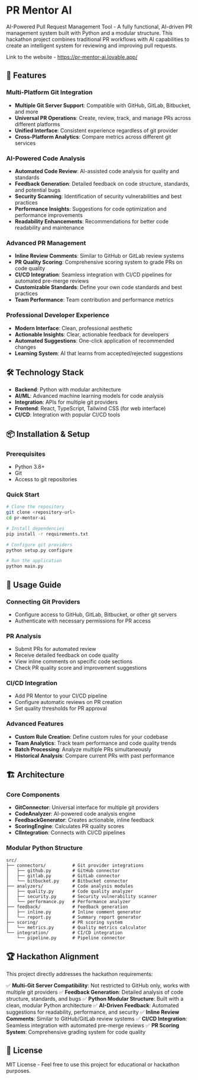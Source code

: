 # PR Mentor AI

AI-Powered Pull Request Management Tool - A fully functional, AI-driven PR management system built with Python and a modular structure. This hackathon project combines traditional PR workflows with AI capabilities to create an intelligent system for reviewing and improving pull requests.

Link to the website - https://pr-mentor-ai.lovable.app/

## 🚀 Features

### Multi-Platform Git Integration
- **Multiple Git Server Support**: Compatible with GitHub, GitLab, Bitbucket, and more
- **Universal PR Operations**: Create, review, track, and manage PRs across different platforms
- **Unified Interface**: Consistent experience regardless of git provider
- **Cross-Platform Analytics**: Compare metrics across different git services

### AI-Powered Code Analysis
- **Automated Code Review**: AI-assisted code analysis for quality and standards
- **Feedback Generation**: Detailed feedback on code structure, standards, and potential bugs
- **Security Scanning**: Identification of security vulnerabilities and best practices
- **Performance Insights**: Suggestions for code optimization and performance improvements
- **Readability Enhancements**: Recommendations for better code readability and maintenance

### Advanced PR Management
- **Inline Review Comments**: Similar to GitHub or GitLab review systems
- **PR Quality Scoring**: Comprehensive scoring system to grade PRs on code quality
- **CI/CD Integration**: Seamless integration with CI/CD pipelines for automated pre-merge reviews
- **Customizable Standards**: Define your own code standards and best practices
- **Team Performance**: Team contribution and performance metrics

### Professional Developer Experience
- **Modern Interface**: Clean, professional aesthetic
- **Actionable Insights**: Clear, actionable feedback for developers
- **Automated Suggestions**: One-click application of recommended changes
- **Learning System**: AI that learns from accepted/rejected suggestions

## 🛠️ Technology Stack

- **Backend**: Python with modular architecture
- **AI/ML**: Advanced machine learning models for code analysis
- **Integration**: APIs for multiple git providers
- **Frontend**: React, TypeScript, Tailwind CSS (for web interface)
- **CI/CD**: Integration with popular CI/CD tools

## 📦 Installation & Setup

### Prerequisites
- Python 3.8+
- Git
- Access to git repositories

### Quick Start
```sh
# Clone the repository
git clone <repository-url>
cd pr-mentor-ai

# Install dependencies
pip install -r requirements.txt

# Configure git providers
python setup.py configure

# Run the application
python main.py
```

## 🎯 Usage Guide

### Connecting Git Providers
- Configure access to GitHub, GitLab, Bitbucket, or other git servers
- Authenticate with necessary permissions for PR access

### PR Analysis
- Submit PRs for automated review
- Receive detailed feedback on code quality
- View inline comments on specific code sections
- Check PR quality score and improvement suggestions

### CI/CD Integration
- Add PR Mentor to your CI/CD pipeline
- Configure automatic reviews on PR creation
- Set quality thresholds for PR approval

### Advanced Features
- **Custom Rule Creation**: Define custom rules for your codebase
- **Team Analytics**: Track team performance and code quality trends
- **Batch Processing**: Analyze multiple PRs simultaneously
- **Historical Analysis**: Compare current PRs with past performance

## 🏗️ Architecture

### Core Components
- **GitConnector**: Universal interface for multiple git providers
- **CodeAnalyzer**: AI-powered code analysis engine
- **FeedbackGenerator**: Creates actionable, inline feedback
- **ScoringEngine**: Calculates PR quality scores
- **CIIntegration**: Connects with CI/CD pipelines

### Modular Python Structure
```
src/
├── connectors/          # Git provider integrations
│   ├── github.py        # GitHub connector
│   ├── gitlab.py        # GitLab connector
│   └── bitbucket.py     # Bitbucket connector
├── analyzers/           # Code analysis modules
│   ├── quality.py       # Code quality analyzer
│   ├── security.py      # Security vulnerability scanner
│   └── performance.py   # Performance analyzer
├── feedback/            # Feedback generation
│   ├── inline.py        # Inline comment generator
│   └── report.py        # Summary report generator
├── scoring/             # PR scoring system
│   └── metrics.py       # Quality metrics calculator
└── integration/         # CI/CD integration
    └── pipeline.py      # Pipeline connector
```

## 🏆 Hackathon Alignment

This project directly addresses the hackathon requirements:

✅ **Multi-Git Server Compatibility**: Not restricted to GitHub only, works with multiple git providers
✅ **Feedback Generation**: Detailed analysis of code structure, standards, and bugs
✅ **Python Modular Structure**: Built with a clean, modular Python architecture
✅ **AI-Driven Feedback**: Automated suggestions for readability, performance, and security
✅ **Inline Review Comments**: Similar to GitHub/GitLab review systems
✅ **CI/CD Integration**: Seamless integration with automated pre-merge reviews
✅ **PR Scoring System**: Comprehensive grading system for code quality

## 📄 License

MIT License - Feel free to use this project for educational or hackathon purposes.
